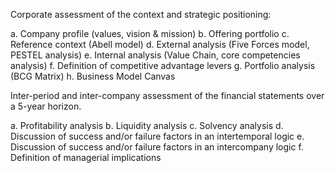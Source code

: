 Corporate assessment of the context and strategic positioning:

a. Company profile (values, vision & mission) 
b. Offering portfolio 
c. Reference context (Abell model) 
d. External analysis (Five Forces model, PESTEL analysis) 
e. Internal analysis (Value Chain, core competencies analysis) 
f. Definition of competitive advantage levers 
g. Portfolio analysis (BCG Matrix) 
h. Business Model Canvas 

Inter-period and inter-company assessment of the financial statements over a 5-year horizon.

a. Profitability analysis 
b. Liquidity analysis 
c. Solvency analysis 
d. Discussion of success and/or failure factors in an intertemporal logic 
e. Discussion of success and/or failure factors in an intercompany logic 
f. Definition of managerial implications
